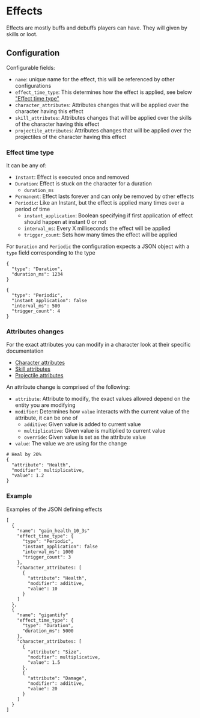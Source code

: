 # Effects

Effects are mostly buffs and debuffs players can have. They will given by skills or loot.

## Configuration

Configurable fields:
- `name`: unique name for the effect, this will be referenced by other configurations
- `effect_time_type`: This determines how the effect is applied, see below ["Effect time type"](#effect-time-type)
- `character_attributes`: Attributes changes that will be applied over the character having this effect
- `skill_attributes`: Attributes changes that will be applied over the skills of the character having this effect
- `projectile_attributes`: Attributes changes that will be applied over the projectiles of the character having this effect

### Effect time type

It can be any of:
- `Instant`: Effect is executed once and removed
- `Duration`: Effect is stuck on the character for a duration
  - `duration_ms`
- `Permanent`: Effect lasts forever and can only be removed by other effects
- `Periodic`: Like an Instant, but the effect is applied many times over a period of time
  - `instant_application`: Boolean specifying if first application of effect should happen at instant 0 or not
  - `interval_ms`: Every X milliseconds the effect will be applied
  - `trigger_count`: Sets how many times the effect will be applied

For `Duration` and `Periodic` the configuration expects a JSON object with a `type` field corresponding to the type

```
{
  "type": "Duration",
  "duration_ms": 1234
}

{
  "type": "Periodic",
  "instant_application": false
  "interval_ms": 500
  "trigger_count": 4
}
```


### Attributes changes

For the exact attributes you can modify in a character look at their specific documentation

- [Character attributes]()
- [Skill attributes]()
- [Projectile attributes]()

An attribute change is comprised of the following:
- `attribute`: Attribute to modify, the exact values allowed depend on the entity you are modifying
- `modifier`: Determines how `value` interacts with the current value of the attribute, it can be one of
  - `additive`: Given value is added to current value
  - `multiplicative`: Given value is multiplied to current value
  - `override`: Given value is set as the attribute value
- `value`: The value we are using for the change

```
# Heal by 20%
{
  "attribute": "Health",
  "modifier": multiplicative,
  "value": 1.2
}
```

### Example

Examples of the JSON defining effects

```
[
  {
    "name": "gain_health_10_3s"
    "effect_time_type": {
      "type": "Periodic",
      "instant_application": false
      "interval_ms": 1000
      "trigger_count": 3
    },
    "character_attributes: [
      {
        "attribute": "Health",
        "modifier": additive,
        "value": 10
      }
    ]
  },
  {
    "name": "gigantify"
    "effect_time_type": {
      "type": "Duration",
      "duration_ms": 5000
    },
    "character_attributes: [
      {
        "attribute": "Size",
        "modifier": multiplicative,
        "value": 1.5
      },
      {
        "attribute": "Damage",
        "modifier": additive,
        "value": 20
      }
    ]
  }
]
```
